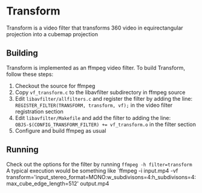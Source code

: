 # Transform

Transform is a video filter that transforms 360 video in equirectangular projection into a cubemap projection

## Building

Transform is implemented as an ffmpeg video filter. To build Transform, follow these steps:

1. Checkout the source for ffmpeg
2. Copy `vf_transform.c` to the libavfilter subdirectory in ffmpeg source
3. Edit `libavfilter/allfilters.c` and register the filter by adding the line: `REGISTER_FILTER(TRANSFORM, transform, vf);` in the video filter registration section
4. Edit `libavfilter/Makefile` and add the filter to adding the line: `OBJS-$(CONFIG_TRANSFORM_FILTER) += vf_transform.o` in the filter section
5. Configure and build ffmpeg as usual

## Running

Check out the options for the filter by running `ffmpeg -h filter=transform`
A typical execution would be something like `ffmpeg -i input.mp4 -vf transform='input_stereo_format=MONO:w_subdivisons=4:h_subdivisons=4:max_cube_edge_length=512' output.mp4
